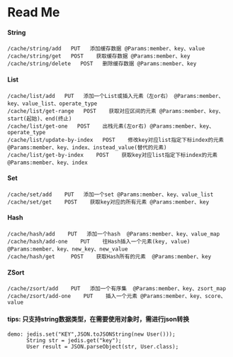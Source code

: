 # Read Me
#### String
    /cache/string/add   PUT   添加缓存数据 @Params:member、key、value
    /cache/string/get   POST    获取缓存数据 @Params:member、key
    /cache/string/delete   POST   删除缓存数据 @Params:member、key

#### List
    /cache/list/add   PUT   添加一个List或插入元素（左or右） @Params:member、key、value_list、operate_type
    /cache/list/get-range   POST    获取对应区间的元素 @Params:member、key、start(起始)、end(终止)
    /cache/list/get-one   POST    出栈元素(左or右) @Params:member、key、operate_type
    /cache/list/update-by-index   POST    修改key对应list指定下标index的元素 @Params:member、key、index、instead_value(替代的元素)
    /cache/list/get-by-index    POST    获取key对应list指定下标index的元素 @Params:member、key、index
    
#### Set
    /cache/set/add    PUT   添加一个set @Params:member、key、value_list
    /cache/set/get    POST    获取key对应的所有元素 @Params:member、key
    
#### Hash
    /cache/hash/add    PUT   添加一个hash  @Params:member、key、value_map
    /cache/hash/add-one    PUT    往Hash插入一个元素(key, value) @Params:member、key、new_key、new_value 
    /cache/hash/get     POST    获取Hash所有的元素  @Params:member、key
    
#### ZSort
    /cache/zsort/add    PUT   添加一个有序集  @Params:member、key、zsort_map
    /cache/zsort/add-one    PUT    插入一个元素 @Params:member、key、score、value
    
#### tips: 只支持string数据类型，在需要使用对象时，需进行json转换
    demo: jedis.set("KEY",JSON.toJSONString(new User()));
          String str = jedis.get("key");
          User result = JSON.parseObject(str, User.class);
          
